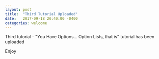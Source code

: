 ```yaml
---
layout: post
title:  "Third Tutorial Uploaded"
date:   2017-09-18 20:40:00 -0400
categories: welcome
---
```

Third tutorial - "You Have Options... Option Lists, that is" tutorial has been uploaded

Enjoy